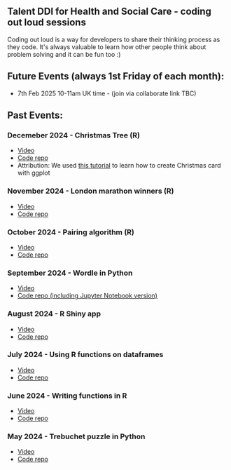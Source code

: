 ## Talent DDI for Health and Social Care - coding out loud sessions

Coding out loud is a way for developers to share their thinking process as they code. It's always valuable to learn how other people think about problem solving and it can be fun too :) 

## Future Events (always 1st Friday of each month):

- 7th Feb 2025 10-11am UK time - (join via collaborate link TBC)

## Past Events:

### Decemeber 2024 - Christmas Tree (R)
- <a href="https://media.ed.ac.uk/media/Coding+out+loud+-+December+2024+-+Making+a+Christmas+Card+with+ggplot/1_uqy2wcbx">Video</a>
- <a href="https://github.com/DDI-Talent/coding-out-loud/tree/main/december-2024">Code repo</a>
- Attribution: We used <a href="https://realworlddatascience.net/ideas/tutorials/posts/2023/12/12/xmas-cards.html">this tutorial</a> to learn how to create Christmas card with ggplot 

### November 2024 - London marathon winners (R)
- <a href="https://media.ed.ac.uk/media/Coding%20out%20loud%20-%20London%20marathon%20winners/1_eybvfhfz">Video</a>
- <a href="https://github.com/DDI-Talent/coding-out-loud/tree/main/november-2024">Code repo</a>

### October 2024 - Pairing algorithm (R)
- <a href="https://media.ed.ac.uk/media/1_vjm3kopc?kalturaSeekFrom=3&kalturaClipTo=4488">Video</a>
- <a href="https://github.com/DDI-Talent/coding-out-loud/tree/main/october-2024">Code repo</a>

### September 2024 - Wordle in Python
- <a href="https://media.ed.ac.uk/media/Coding+out+loud+-+Wordle+in+Python/1_gmth6xr0">Video</a>
- <a href="https://github.com/DDI-Talent/coding-out-loud/tree/main/september-2024/wordle">Code repo (including Jupyter Notebook version)</a>

### August 2024 - R Shiny app
- <a href="https://media.ed.ac.uk/media/Coding%20out%20loud%20-%20August%202024_RShiny/1_vreysrd9">Video</a> 
- <a href="https://github.com/DDI-Talent/coding-out-loud/tree/main/august-2024">Code repo</a> 

### July 2024 - Using R functions on dataframes
- <a href="https://media.ed.ac.uk/media/Coding%20out%20loud%20-%20July%202024%20-%20Actors%20ages/1_ejl3ws4v">Video</a> 
- <a href="https://github.com/DDI-Talent/coding-out-loud/tree/main/july-2024">Code repo</a> 

### June 2024 - Writing functions in R
- <a href="https://media.ed.ac.uk/media/Coding-out-loud%20birthdates%20function/1_5ca3aoy3">Video</a> 
- <a href="https://github.com/DDI-Talent/coding-out-loud/tree/main/june-2024">Code repo</a>

### May 2024 - Trebuchet puzzle in Python
- <a href="https://media.ed.ac.uk/media/Coding%20out%20loud%3A%20May%202024%3A%20Trebuchet%20in%20Python/1_87ug8owz">Video</a> 
- <a href="https://github.com/DDI-Talent/coding-out-loud/tree/main/may-2024">Code repo</a> 

